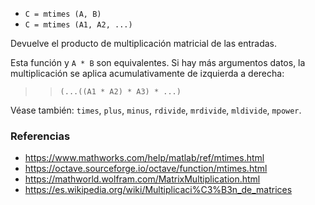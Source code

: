 * `C = mtimes (A, B)`
* `C = mtimes (A1, A2, ...)`

Devuelve el producto de multiplicación matricial de las entradas.

Esta función y `A * B` son equivalentes. Si hay más argumentos
datos, la multiplicación se aplica acumulativamente de izquierda a
derecha:

>> `(...((A1 * A2) * A3) * ...)`

Véase también: `times`, `plus`, `minus`, `rdivide`, `mrdivide`, `mldivide`, `mpower`.

### Referencias

* https://www.mathworks.com/help/matlab/ref/mtimes.html
* https://octave.sourceforge.io/octave/function/mtimes.html
* https://mathworld.wolfram.com/MatrixMultiplication.html
* https://es.wikipedia.org/wiki/Multiplicaci%C3%B3n_de_matrices
